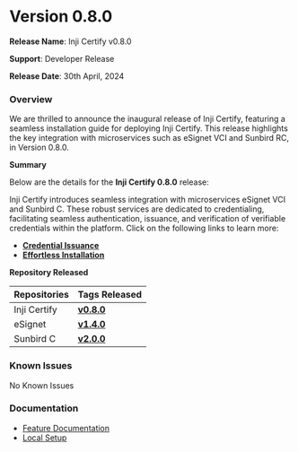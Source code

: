 # Version 0.8.0

**Release Name**: Inji Certify v0.8.0

**Support**: Developer Release

**Release Date**: 30th April, 2024

### **Overview**

We are thrilled to announce the inaugural release of Inji Certify, featuring a seamless installation guide for deploying Inji Certify. This release highlights the key integration with microservices such as eSignet VCI and Sunbird RC, in Version 0.8.0.

**Summary**

Below are the details for the **Inji Certify 0.8.0** release:

Inji Certify introduces seamless integration with microservices eSignet VCI and Sunbird C. These robust services are dedicated to credentialing, facilitating seamless authentication, issuance, and verification of verifiable credentials within the platform. Click on the following links to learn more:

* [**Credential Issuance**](https://docs.mosip.io/inji/inji-certify/functional-overview/features)
* [**Effortless Installation**](https://docs.mosip.io/inji/inji-certify/functional-overview/features)

**Repository Released**

| **Repositories** | **Tags Released**                                                                   |
| ---------------- | ----------------------------------------------------------------------------------- |
| Inji Certify     | [**v0.8.0**](https://github.com/mosip/inji-certify/tree/v0.8.0)                     |
| eSignet          | [**v1.4.0**](https://github.com/mosip/esignet/releases/tag/v1.4.0)                  |
| Sunbird C        | [**v2.0.0**](https://github.com/Sunbird-RC/sunbird-rc-core/releases/tag/v2.0.0-rc3) |

### **Known Issues**

No Known Issues

### **Documentation**

* [Feature Documentation](https://docs.mosip.io/inji/inji-certify/functional-overview/features)
* [Local Setup](https://docs.mosip.io/inji/inji-certify/build-and-deploy/local-setup)
